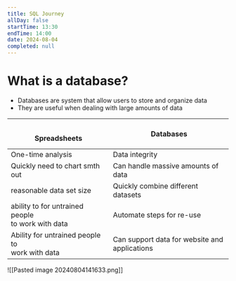 ```yaml
---
title: SQL Journey
allDay: false
startTime: 13:30
endTime: 14:00
date: 2024-08-04
completed: null
---
```


# What is a database?

- Databases are system that allow users to store and organize data
- They are useful when dealing with large amounts of data


| <br>           Spreadsheets<br>                       | <br>             Databases<br><br>               |
| ----------------------------------------------------- | ------------------------------------------------ |
| One-time analysis                                     | Data integrity                                   |
| Quickly need to chart smth out                        | Can handle massive amounts of data               |
| reasonable data set size                              | Quickly combine different datasets               |
| ability to for untrained people <br>to work with data | Automate steps for re-use                        |
| Ability for untrained people to<br>work with data     | Can support data for website and<br>applications |

![[Pasted image 20240804141633.png]]
